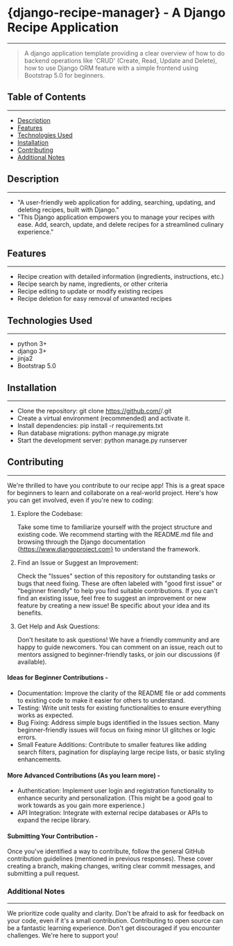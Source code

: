 # {django-recipe-manager} - A Django Recipe Application
---
> A django application template providing a clear overview of how to do backend operations like 'CRUD' (Create, Read, Update and Delete), how to use Django ORM feature with a simple frontend using Bootstrap 5.0 for beginners.

 ## Table of Contents
 ---
* [Description](#description)
* [Features](#features)
* [Technologies Used](#technologies-used)
* [Installation](#installation)
* [Contributing](#contributing)
* [Additional Notes](#additional-notes)

## Description
---
 - "A user-friendly web application for adding, searching, updating, and deleting recipes, built with Django."
 - "This Django application empowers you to manage your recipes with ease. Add, search, update, and delete recipes for a streamlined culinary experience."

## Features
---
- Recipe creation with detailed information (ingredients, instructions, etc.)
- Recipe search by name, ingredients, or other criteria
- Recipe editing to update or modify existing recipes
- Recipe deletion for easy removal of unwanted recipes

## Technologies Used
---
 - python 3+
 - django 3+
 - jinja2
 - Bootstrap 5.0

## Installation
---
- Clone the repository: git clone https://github.com/<your-username>/<repo-name>.git
- Create a virtual environment (recommended) and activate it.
- Install dependencies: pip install -r requirements.txt
-  Run database migrations: python manage.py migrate
- Start the development server: python manage.py runserver

## Contributing
---
We're thrilled to have you contribute to our recipe app! This is a great space for beginners to learn and collaborate on a real-world project. Here's how you can get involved, even if you're new to coding:

1. Explore the Codebase:

    Take some time to familiarize yourself with the project structure and existing code.
    We recommend starting with the README.md file and browsing through the Django documentation {https://www.djangoproject.com} to understand the framework.
    
2. Find an Issue or Suggest an Improvement:

    Check the "Issues" section of this repository for outstanding tasks or bugs that need fixing. These are often labeled with "good first issue" or "beginner friendly" to help you find suitable contributions.
    If you can't find an existing issue, feel free to suggest an improvement or new feature by creating a new issue! Be specific about your idea and its benefits.

3. Get Help and Ask Questions:

    Don't hesitate to ask questions! We have a friendly community and are happy to guide newcomers. You can comment on an issue, reach out to mentors assigned to beginner-friendly tasks, or join our discussions (if available).

#### Ideas for Beginner Contributions - 

- Documentation: Improve the clarity of the README file or add comments to existing code to make it easier for others to understand.
- Testing: Write unit tests for existing functionalities to ensure everything works as expected.
- Bug Fixing: Address simple bugs identified in the Issues section. Many beginner-friendly issues will focus on fixing minor UI glitches or logic errors.
- Small Feature Additions: Contribute to smaller features like adding search filters, pagination for displaying large recipe lists, or basic styling enhancements.

#### More Advanced Contributions (As you learn more) -

- Authentication: Implement user login and registration functionality to enhance security and personalization. (This might be a good goal to work towards as you gain more experience.)
- API Integration: Integrate with external recipe databases or APIs to expand the recipe library.

#### Submitting Your Contribution -

  Once you've identified a way to contribute, follow the general GitHub contribution guidelines (mentioned in previous responses). These cover creating a branch, making changes, writing clear commit messages, and submitting a pull request.

### Additional Notes
---

   We prioritize code quality and clarity. Don't be afraid to ask for feedback on your code, even if it's a small contribution.
    Contributing to open source can be a fantastic learning experience. Don't get discouraged if you encounter challenges. We're here to support you!


